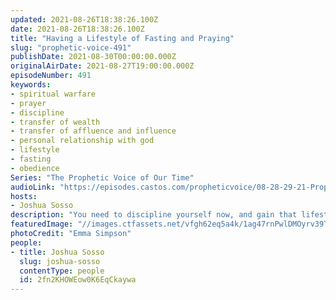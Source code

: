 ```yaml
---
updated: 2021-08-26T18:38:26.100Z
date: 2021-08-26T18:38:26.100Z
title: "Having a Lifestyle of Fasting and Praying"
slug: "prophetic-voice-491"
publishDate: 2021-08-30T00:00:00.000Z
originalAirDate: 2021-08-27T19:00:00.000Z
episodeNumber: 491
keywords:
- spiritual warfare
- prayer
- discipline
- transfer of wealth
- transfer of affluence and influence
- personal relationship with god
- lifestyle
- fasting
- obedience
Series: "The Prophetic Voice of Our Time"
audioLink: "https://episodes.castos.com/propheticvoice/08-28-29-21-Prophetic-Voice-of-our-Time-[mixdown]-01.mp3"
hosts:
- Joshua Sosso
description: "You need to discipline yourself now, and gain that lifestyle of fasting and praying, so that when the time comes, you are ready to move. It needs to be a part of your daily lifestyle. If you do not have this lifestyle, when the opportunity arises, you will not be able to move."
featuredImage: "//images.ctfassets.net/vfgh62eq5a4k/1ag47rnPwlDMOyrv39TYNd/88b6cd94ee1e4d172e5a21df3bf09888/emma-simpson-mNGaaLeWEp0-unsplash__1_.jpg"
photoCredit: "Emma Simpson"
people:
- title: Joshua Sosso
  slug: joshua-sosso
  contentType: people
  id: 2fn2KHOWEow0K6EqCkaywa
---
```


